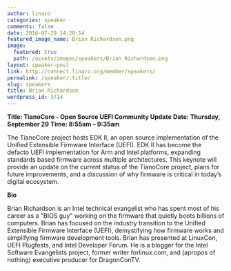 ```yaml
---
author: linaro
categories: speaker
comments: false
date: 2016-07-29 14:20:14
featured_image_name: Brian Richardson.png
image:
  featured: true
  path: /assets/images/speakers/Brian Richardson.png
layout: speaker-post
link: http://connect.linaro.org/member/speakers/
permalink: /speaker/:title/
slug: speakers
title: Brian Richardson
wordpress_id: 3714
---
```


**Title: TianoCore - Open Source UEFI Community Update**
**Date: Thursday, September 29**
**Time: 8:55am – 9:35am**



The TianoCore project hosts EDK II, an open source implementation of the Unified Extensible Firmware Interface (UEFI). EDK II has become the defacto UEFI implementation for Arm and Intel platforms, expanding standards based firmware across multiple architectures. This keynote will provide an update on the current status of the TianoCore project, plans for future improvements, and a discussion of why firmware is critical in today’s digital ecosystem.



**Bio**

Brian Richardson is an Intel technical evangelist who has spent most of his career as a "BIOS guy" working on the firmware that quietly boots billions of computers. Brian has focused on the industry transition to the Unified Extensible Firmware Interface (UEFI), demystifying how firmware works and simplifying firmware development tools. Brian has presented at LinuxCon, UEFI Plugfests, and Intel Developer Forum. He is a blogger for the Intel Software Evangelists project, former writer forlinux.com, and (apropos of nothing) executive producer for DragonConTV.